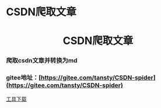 # CSDN爬取文章
<center><h1>CSDN爬取文章</h1></center>

### 爬取csdn文章并转换为md

### gitee地址：[https://gitee.com/tansty/CSDN-spider](https://gitee.com/tansty/CSDN-spider)
<!-- ### gitee地址：[https://gitee.com/tansty/CSDN-spider](https://gitee.com/tansty/CSDN-spider) -->

[工具下载](/a-idea-doc/logo/csdn.exe)


